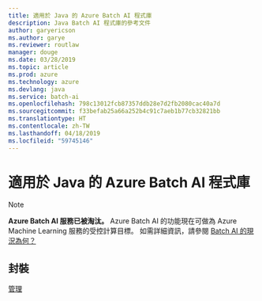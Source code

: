 ```yaml
---
title: 適用於 Java 的 Azure Batch AI 程式庫
description: Java Batch AI 程式庫的參考文件
author: garyericson
ms.author: garye
ms.reviewer: routlaw
manager: douge
ms.date: 03/28/2019
ms.topic: article
ms.prod: azure
ms.technology: azure
ms.devlang: java
ms.service: batch-ai
ms.openlocfilehash: 798c13012fcb87357ddb28e7d2fb2080cac40a7d
ms.sourcegitcommit: f33befab25a66a252b4c91c7aeb1b77cb32821bb
ms.translationtype: HT
ms.contentlocale: zh-TW
ms.lasthandoff: 04/18/2019
ms.locfileid: "59745146"
---
```

# <a name="azure-batch-ai-libraries-for-java"></a>適用於 Java 的 Azure Batch AI 程式庫

>[!Note]
>**Azure Batch AI 服務已被淘汰。** Azure Batch AI 的功能現在可做為 Azure Machine Learning 服務的受控計算目標。 如需詳細資訊，請參閱 [Batch AI 的現況為何？](https://aka.ms/batchai-retirement)

## <a name="packages"></a>封裝

[管理](/java/api/overview/azure/batchai/management)